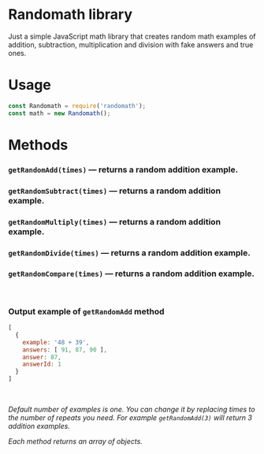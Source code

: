 # Randomath library
Just a simple JavaScript math library that creates random math examples of addition, subtraction, multiplication and division with fake answers and true ones.

# Usage
```javascript
const Randomath = require('randomath');
const math = new Randomath();
```

# Methods
### `getRandomAdd(times)` — returns a random addition example.
### `getRandomSubtract(times)` — returns a random addition example.
### `getRandomMultiply(times)` — returns a random addition example.
### `getRandomDivide(times)` — returns a random addition example.
### `getRandomCompare(times)` — returns a random addition example.
&nbsp;

### Output example of `getRandomAdd` method
```javascript
[
  {
    example: '48 + 39',
    answers: [ 91, 87, 90 ],
    answer: 87,
    answerId: 1
  }
]
```
&nbsp;

_Default number of examples is one. You can change it by replacing times to the number of repeats you need._
_For example `getRandomAdd(3)` will return 3 addition examples._
&nbsp;

_Each method returns an array of objects._